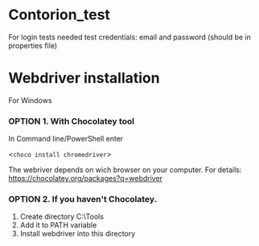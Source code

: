 # Contorion_test
For login tests needed test credentials: email and password (should be in properties file)



# Webdriver installation
For Windows

### OPTION 1. With Chocolatey tool
In Command line/PowerShell enter

<`choco install chromedriver`>

The webriver depends on wich browser on your computer.
For details: https://chocolatey.org/packages?q=webdriver

### OPTION 2. If you haven't Chocolatey.
1. Create directory C:\Tools
2. Add it to PATH variable
3. Install webdriver into this directory
